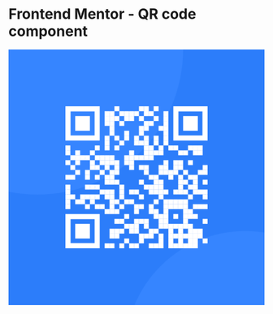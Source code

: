 # Frontend Mentor - QR code component
![Design preview for the QR code component coding challenge](./images/image-qr-code.png)
